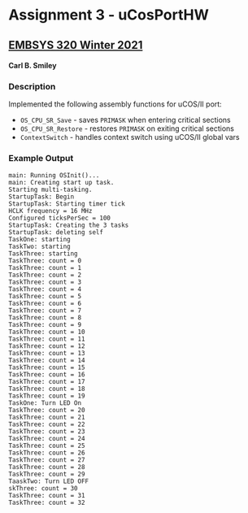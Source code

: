 # Assignment 3 - uCosPortHW
## [EMBSYS 320 Winter 2021](/../../)
#### Carl B. Smiley

### Description
Implemented the following assembly functions for uCOS/II port:
- `OS_CPU_SR_Save` - saves `PRIMASK` when entering critical sections
- `OS_CPU_SR_Restore` - restores `PRIMASK` on exiting critical sections
- `ContextSwitch` - handles context switch using uCOS/II global vars

### Example Output
```
main: Running OSInit()...
main: Creating start up task.
Starting multi-tasking.
StartupTask: Begin
StartupTask: Starting timer tick
HCLK frequency = 16 MHz
Configured ticksPerSec = 100
StartupTask: Creating the 3 tasks
StartupTask: deleting self
TaskOne: starting
TaskTwo: starting
TaskThree: starting
TaskThree: count = 0
TaskThree: count = 1
TaskThree: count = 2
TaskThree: count = 3
TaskThree: count = 4
TaskThree: count = 5
TaskThree: count = 6
TaskThree: count = 7
TaskThree: count = 8
TaskThree: count = 9
TaskThree: count = 10
TaskThree: count = 11
TaskThree: count = 12
TaskThree: count = 13
TaskThree: count = 14
TaskThree: count = 15
TaskThree: count = 16
TaskThree: count = 17
TaskThree: count = 18
TaskThree: count = 19
TaskOne: Turn LED On
TaskThree: count = 20
TaskThree: count = 21
TaskThree: count = 22
TaskThree: count = 23
TaskThree: count = 24
TaskThree: count = 25
TaskThree: count = 26
TaskThree: count = 27
TaskThree: count = 28
TaskThree: count = 29
TaaskTwo: Turn LED OFF
skThree: count = 30
TaskThree: count = 31
TaskThree: count = 32
```
